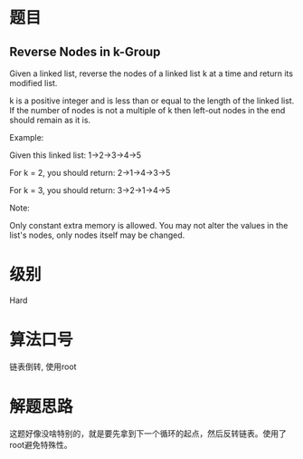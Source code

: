 # 题目
## Reverse Nodes in k-Group
Given a linked list, reverse the nodes of a linked list k at a time and return its modified list.

k is a positive integer and is less than or equal to the length of the linked list. If the number of nodes is not a multiple of k then left-out nodes in the end should remain as it is.

Example:

Given this linked list: 1->2->3->4->5

For k = 2, you should return: 2->1->4->3->5

For k = 3, you should return: 3->2->1->4->5

Note:

Only constant extra memory is allowed.
You may not alter the values in the list's nodes, only nodes itself may be changed.

# 级别
Hard

# 算法口号
链表倒转, 使用root

# 解题思路
这题好像没啥特别的，就是要先拿到下一个循环的起点，然后反转链表。使用了root避免特殊性。

